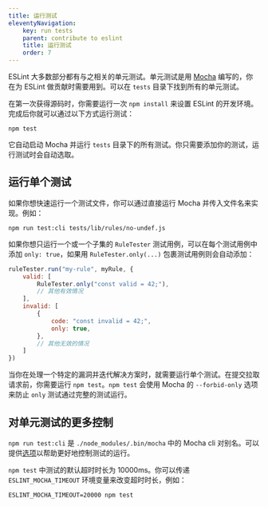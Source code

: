 ```yaml
---
title: 运行测试
eleventyNavigation:
    key: run tests
    parent: contribute to eslint
    title: 运行测试
    order: 7
---
```


ESLint 大多数部分都有与之相关的单元测试。单元测试是用 [Mocha](https://mochajs.org/) 编写的，你在为 ESLint 做贡献时需要用到。可以在 `tests` 目录下找到所有的单元测试。

在第一次获得源码时，你需要运行一次 `npm install` 来设置 ESLint 的开发环境。完成后你就可以通过以下方式运行测试：

```shell
npm test
```

它自动启动 Mocha 并运行 `tests` 目录下的所有测试。你只需要添加你的测试，运行测试时会自动选取。

## 运行单个测试

如果你想快速运行一个测试文件，你可以通过直接运行 Mocha 并传入文件名来实现。例如：

```shell
npm run test:cli tests/lib/rules/no-undef.js
```

如果你想只运行一个或一个子集的 `RuleTester` 测试用例，可以在每个测试用例中添加 `only: true`，如果用 `RuleTester.only(...)` 包裹测试用例则会自动添加：

```js
ruleTester.run("my-rule", myRule, {
    valid: [
        RuleTester.only("const valid = 42;"),
        // 其他有效情况
    ],
    invalid: [
        {
            code: "const invalid = 42;",
            only: true,
        },
        // 其他无效的情况
    ]
})
```

当你在处理一个特定的漏洞并迭代解决方案时，就需要运行单个测试。在提交拉取请求前，你需要运行 `npm test`。`npm test` 会使用 Mocha 的 `--forbid-only` 选项来防止 `only` 测试通过完整的测试运行。

## 对单元测试的更多控制

`npm run test:cli` 是 `./node_modules/.bin/mocha` 中的 Mocha cli 对别名。可以提供[选项](https://mochajs.org/#command-line-usage)以帮助更好地控制测试的运行。

`npm test` 中测试的默认超时时长为 10000ms。你可以传递 `ESLINT_MOCHA_TIMEOUT` 环境变量来改变超时时长，例如：

```shell
ESLINT_MOCHA_TIMEOUT=20000 npm test
```
